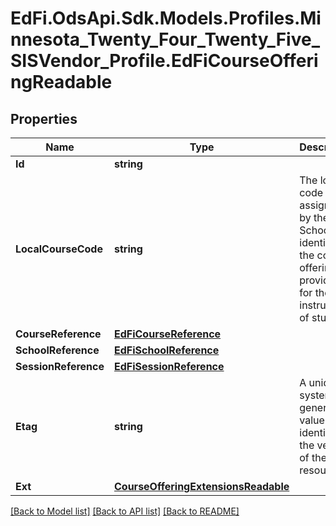 # EdFi.OdsApi.Sdk.Models.Profiles.Minnesota_Twenty_Four_Twenty_Five_SISVendor_Profile.EdFiCourseOfferingReadable

## Properties

Name | Type | Description | Notes
------------ | ------------- | ------------- | -------------
**Id** | **string** |  | [optional] 
**LocalCourseCode** | **string** | The local code assigned by the School that identifies the course offering provided for the instruction of students. | 
**CourseReference** | [**EdFiCourseReference**](EdFiCourseReference.md) |  | 
**SchoolReference** | [**EdFiSchoolReference**](EdFiSchoolReference.md) |  | 
**SessionReference** | [**EdFiSessionReference**](EdFiSessionReference.md) |  | 
**Etag** | **string** | A unique system-generated value that identifies the version of the resource. | [optional] 
**Ext** | [**CourseOfferingExtensionsReadable**](CourseOfferingExtensionsReadable.md) |  | [optional] 

[[Back to Model list]](../README.md#documentation-for-models) [[Back to API list]](../README.md#documentation-for-api-endpoints) [[Back to README]](../README.md)

